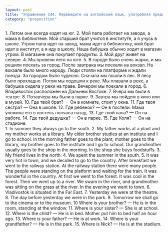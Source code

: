 ```yaml
---
layout: post
title: "Упражнение 144. Переведите на английский язык, употребляя предлоги on, in, at, to, into."
category: "preposition"
---
```

<section class="question">
1. Летом они всегда ездят на юг. 2. Мой папа работает на заводе, а мама в библиотеке. Мой старший брат учится в институте, а я учусь в школе. Утром папа идет на завод, мама идет в библиотеку, мой брат идет в институт, а я иду в школу. Наша бабушка обычно ходит в магазин утром. В магазине она покупает продукты. 3. Мой друг живет на севере. 4. Мы провели лето на юге. 5. В городе было очень жарко, и мы решили поехать за город. После завтрака мы поехали на вокзал. На вокзале было много народу. Люди стояли на платформе и ждали поезда. За городом было чудесно. Сначала мы пошли в лес. В лесу было прохладно. Потом мы подошли к реке. Мы плавали в реке, а бабушка сидела у реки на траве. Вечером 
мы поехали в город. 6. Владивосток расположен на Дальнем Востоке. 7. Вчера мы были в театре. 8. Позавчера мы были в парке. 9. Завтра мы пойдем в кино или в музей. 10. Где твой брат? — Он в комнате, стоит у окна. 11. Где твоя сестра? — Она в школе. 12. Где ребенок? — Он в постели. Мама уложила его в постель полчаса назад. 13. Где твой папа? — Он на работе. 14. Где твой дедушка? — Он в парке. 15. Где Коля? — Он на стадионе.
</section>

<section class="answer">
1. In summer they always go to the south. 2. My father works at a plant and my mother works at a library. My elder brother studies at an institute and I go to school. In the morning father goes to the plant, mother goes to the library, my brother goes to the institute and I go to school. Our grandmother usually goes to the shop in the morning. In the shop she buys foodstuffs. 3. My friend lives in the north. 4. We spent the summer in the south. 5. It was very hot in town, and we decided to go to the country. After breakfast we went to the railway station. At the railway station there were many people. The people were standing on the platform and waiting for the train. It was wonderful in the country. At first we went to the forest. It was cool in the forest. Then we went up to a river. We swam in the river, and grandmother was sitting on the grass at the river. In the evening we went to town. 6. Vladivostok is situated in the Far East. 7. Yesterday we were at the theatre. 8. The day before yesterday we were in the park. 9. Tomorrow we shall go to the cinema or to the museum. 10 Where is your brother? — He is in the room, standing at the window. 11. Where is your sister? — She is at school. 12. Where is the child? — He is in bed. Mother put him to bed half an hour ago. 13. Where is your father? — He is at work. 14. Where is your grandfather? — He is in the park. 15. Where is Nick? — He is at the stadium.
</section>